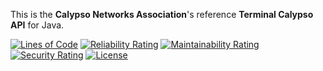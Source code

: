 This is the **Calypso Networks Association**'s reference **Terminal Calypso API** for Java.

[![Lines of Code](https://sonarcloud.io/api/project_badges/measure?project=eclipse_keyple-service-java-lib&metric=ncloc)](https://sonarcloud.io/dashboard?id=eclipse_keyple-service-java-lib)
[![Reliability Rating](https://sonarcloud.io/api/project_badges/measure?project=eclipse_keyple-service-java-lib&metric=reliability_rating)](https://sonarcloud.io/dashboard?id=eclipse_keyple-service-java-lib)
[![Maintainability Rating](https://sonarcloud.io/api/project_badges/measure?project=eclipse_keyple-service-java-lib&metric=sqale_rating)](https://sonarcloud.io/dashboard?id=eclipse_keyple-service-java-lib)
[![Security Rating](https://sonarcloud.io/api/project_badges/measure?project=eclipse_keyple-service-java-lib&metric=security_rating)](https://sonarcloud.io/dashboard?id=eclipse_keyple-service-java-lib)
[![License](https://img.shields.io/badge/License-EPL%202.0-green.svg)](https://opensource.org/licenses/EPL-2.0)
